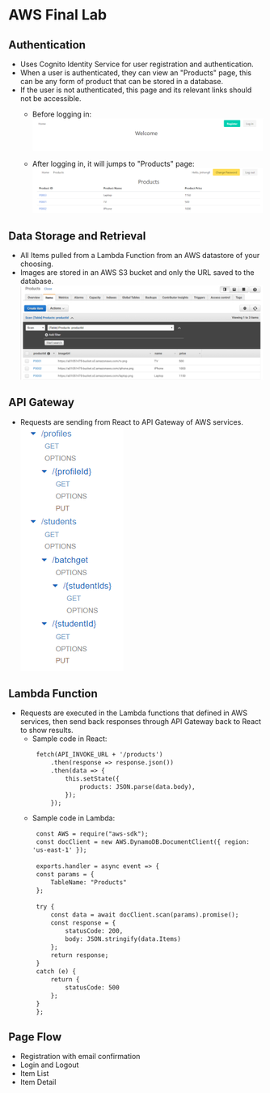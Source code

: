# AWS Final Lab

## Authentication
- Uses Cognito Identity Service for user registration and authentication.
- When a user is authenticated, they can view an "Products" page, this can be any form of product that can be stored in a database.
- If the user is not authenticated, this page and its relevant links should not be accessible.
  - Before logging in:
    ![](https://github.com/liangjinhongwin/cognito_starter/blob/master/public/home.PNG)

  - After logging in, it will jumps to "Products" page:
    ![](https://github.com/liangjinhongwin/cognito_starter/blob/master/public/products.PNG)
 

## Data Storage and Retrieval
- All Items pulled from a Lambda Function from an AWS datastore of your choosing.
- Images are stored in an AWS S3 bucket and only the URL saved to the database.  
  ![](https://github.com/liangjinhongwin/cognito_starter/blob/master/public/dynamodb.PNG)

## API Gateway
   - Requests are sending from React to API Gateway of AWS services.  
     ![](https://github.com/liangjinhongwin/cognito_starter/blob/master/public/api.PNG)

## Lambda Function
   - Requests are executed in the Lambda functions that defined in AWS services, then send back responses through API Gateway back to React to show results.
     - Sample code in React:  
       ```
        fetch(API_INVOKE_URL + '/products')
            .then(response => response.json())
            .then(data => {
                this.setState({
                    products: JSON.parse(data.body),
                });
            });
       ```
     - Sample code in Lambda:  
       ```
        const AWS = require("aws-sdk");
        const docClient = new AWS.DynamoDB.DocumentClient({ region: 'us-east-1' });

        exports.handler = async event => {
        const params = {
            TableName: "Products"
        };
        
        try {
            const data = await docClient.scan(params).promise();
            const response = {
                statusCode: 200,
                body: JSON.stringify(data.Items)
            };
            return response;
        }
        catch (e) {
            return {
                statusCode: 500
            };
        }
        };

       ```

## Page Flow
- Registration with email confirmation
- Login and Logout
- Item List
- Item Detail